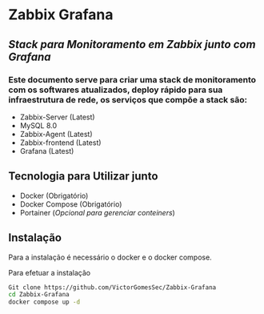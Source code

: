 # Zabbix Grafana
## _Stack para Monitoramento em Zabbix junto com Grafana_

### Este documento serve para criar uma stack de monitoramento com os softwares atualizados, deploy rápido para sua infraestrutura de rede, os serviços que compõe a stack são:

- Zabbix-Server (Latest)
- MySQL 8.0
- Zabbix-Agent (Latest)
- Zabbix-frontend (Latest)
- Grafana (Latest)

## Tecnologia para Utilizar junto

- Docker (Obrigatório)
- Docker Compose (Obrigatório)
- Portainer (*_Opcional para gerenciar conteiners_*)

## Instalação

Para a instalação é necessário o docker e o docker compose. 

Para efetuar a instalação

```sh
Git clone https://github.com/VictorGomesSec/Zabbix-Grafana
cd Zabbix-Grafana
docker compose up -d
```



[//]: # (These are reference links used in the body of this note and get stripped out when the markdown processor does its job. There is no need to format nicely because it shouldn't be seen. Thanks SO - http://stackoverflow.com/questions/4823468/store-comments-in-markdown-syntax)